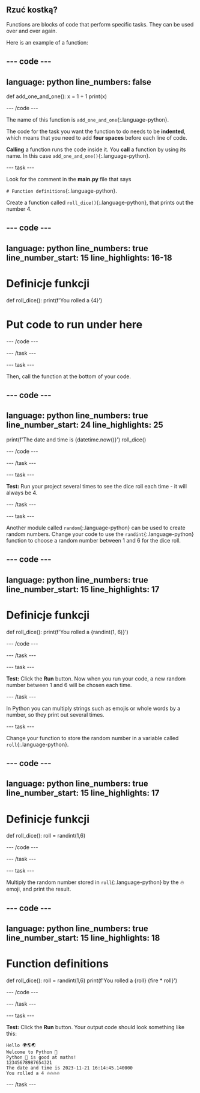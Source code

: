 ## Rzuć kostką?

Functions are blocks of code that perform specific tasks. They can be used over and over again.

Here is an example of a function:

--- code ---
---
language: python
line_numbers: false
---
def add_one_and_one(): x = 1 + 1 print(x)

--- /code ---

The name of this function is `add_one_and_one`{:.language-python}.

The code for the task you want the function to do needs to be **indented**, which means that you need to add **four spaces** before each line of code.

**Calling** a function runs the code inside it. You **call** a function by using its name. In this case `add_one_and_one()`{:.language-python}.


--- task ---

Look for the comment in the **main.py** file that says

`# Function definitions`{:.language-python}.

Create a function called `roll_dice()`{:.language-python}, that prints out the number 4.

--- code ---
---
language: python line_numbers: true line_number_start: 15
line_highlights: 16-18
---
# Definicje funkcji
def roll_dice(): print(f'You rolled a {4}')

# Put code to run under here

--- /code ---

--- /task ---

--- task ---

Then, call the function at the bottom of your code.

--- code ---
---
language: python line_numbers: true line_number_start: 24
line_highlights: 25
---
print(f'The date and time is {datetime.now()}') roll_dice()

--- /code ---

--- /task ---

--- task ---

**Test:** Run your project several times to see the dice roll each time - it will always be 4.

--- /task ---

--- task ---

Another module called `random`{:.language-python} can be used to create random numbers. Change your code to use the `randint`{:.language-python} function to choose a random number between 1 and 6 for the dice roll.

--- code ---
---
language: python line_numbers: true line_number_start: 15
line_highlights: 17
---
# Definicje funkcji
def roll_dice(): print(f'You rolled a {randint(1, 6)}')

--- /code ---

--- /task ---

--- task ---

**Test:** Click the **Run** button. Now when you run your code, a new random number between 1 and 6 will be chosen each time.

--- /task ---

In Python you can multiply strings such as emojis or whole words by a number, so they print out several times.

--- task ---

Change your function to store the random number in a variable called `roll`{:.language-python}.

--- code ---
---
language: python line_numbers: true line_number_start: 15
line_highlights: 17
---
# Definicje funkcji
def roll_dice(): roll = randint(1,6)

--- /code ---

--- /task ---

--- task ---

Multiply the random number stored in `roll`{:.language-python} by the 🔥 emoji, and print the result.

--- code ---
---
language: python line_numbers: true line_number_start: 15
line_highlights: 18
---
# Function definitions
def roll_dice(): roll = randint(1,6) print(f'You rolled a {roll} {fire * roll}')

--- /code ---

--- /task ---

--- task ---

**Test:** Click the **Run** button. Your output code should look something like this:

```
Hello 🌍🌎🌏
Welcome to Python 🐍
Python 🐍 is good at maths!
12345678987654321
The date and time is 2023-11-21 16:14:45.140000
You rolled a 4 🔥🔥🔥🔥
```

--- /task ---